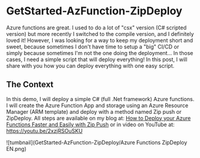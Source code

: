 # GetStarted-AzFunction-ZipDeploy

Azure functions are great. I used to do a lot of "csx" version (C# scripted version) but more recently I switched to the compile version, and I definitely loved it!  However, I was looking for a way to keep my deployment short and sweet, because sometimes  I don't have time to setup a "big" CI/CD or simply because sometimes I'm not the one doing the deployment... In those cases, I need a simple script that will deploy everything! In this post, I will share with you how you can deploy everything with one easy script.

## The Context

In this demo, I will deploy a simple C# (full .Net framework) Azure functions. I will create the Azure Function App and storage using an Azure Resource Manager (ARM template) and deploy with a method named Zip push or ZipDeploy.  All steps are available on my blog at: [How to Deploy your Azure Functions Faster and Easily with Zip Push](https://www.frankysnotes.com/2018/06/how-to-deploy-your-azure-functions.html)
or in video on YouTube at: https://youtu.be/2xzjRSOuSKU

![tumbnail](GetStarted-AzFunction-ZipDeploy/Azure Functions ZipDeploy EN.png)
